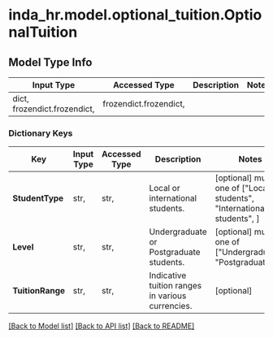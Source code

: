 # inda_hr.model.optional_tuition.OptionalTuition

## Model Type Info
Input Type | Accessed Type | Description | Notes
------------ | ------------- | ------------- | -------------
dict, frozendict.frozendict,  | frozendict.frozendict,  |  | 

### Dictionary Keys
Key | Input Type | Accessed Type | Description | Notes
------------ | ------------- | ------------- | ------------- | -------------
**StudentType** | str,  | str,  | Local or international students. | [optional] must be one of ["Local students", "International students", ] 
**Level** | str,  | str,  | Undergraduate or Postgraduate students. | [optional] must be one of ["Undergraduate", "Postgraduate", ] 
**TuitionRange** | str,  | str,  | Indicative tuition ranges in various currencies. | [optional] 

[[Back to Model list]](../../README.md#documentation-for-models) [[Back to API list]](../../README.md#documentation-for-api-endpoints) [[Back to README]](../../README.md)


